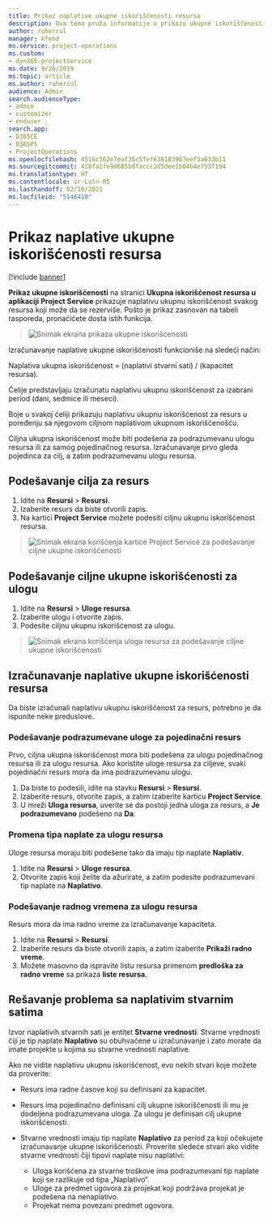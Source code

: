 ```yaml
---
title: Prikaz naplative ukupne iskorišćenosti resursa
description: Ova tema pruža informacije o prikazu ukupne iskorišćenosti resursa.
author: ruhercul
manager: kfend
ms.service: project-operations
ms.custom:
- dyn365-projectservice
ms.date: 9/26/2019
ms.topic: article
ms.author: ruhercul
audience: Admin
search.audienceType:
- admin
- customizer
- enduser
search.app:
- D365CE
- D365PS
- ProjectOperations
ms.openlocfilehash: 4516c562e7eaf35c5fef638183967eef5a033b11
ms.sourcegitcommit: 418fa1fe9d605b8faccc2d5dee1b04b4e753f194
ms.translationtype: HT
ms.contentlocale: sr-Latn-RS
ms.lasthandoff: 02/10/2021
ms.locfileid: "5146410"
---
```

# <a name="view-chargeable-utilization-for-resources"></a>Prikaz naplative ukupne iskorišćenosti resursa

[!include [banner](../includes/psa-now-project-operations.md)]
 
**Prikaz ukupne iskorišćenosti** na stranici **Ukupna iskorišćenost resursa u aplikaciji Project Service** prikazuje naplativu ukupnu iskorišćenost svakog resursa koji može da se rezerviše. Pošto je prikaz zasnovan na tabeli rasporeda, pronaćićete dosta istih funkcija.

> ![Snimak ekrana prikaza ukupne iskorišćenosti](media/FAQ-utilization-1.png)
 

Izračunavanje naplative ukupne iskorišćenosti funkcioniše na sledeći način:

   Naplativa ukupna iskorišćenost = (naplativi stvarni sati) / (kapacitet resursa).

Ćelije predstavljaju izračunatu naplativu ukupnu iskorišćenost za izabrani period (dani, sedmice ili meseci).

Boje u svakoj ćeliji prikazuju naplativu ukupnu iskorišćenost za resurs u poređenju sa njegovom ciljnom naplativom ukupnom iskorišćenošću. 

Ciljna ukupna iskorišćenost može biti podešena za podrazumevanu ulogu resursa ili za samog pojedinačnog resursa. Izračunavanje prvo gleda pojedinca za cilj, a zatim podrazumevanu ulogu resursa.

## <a name="set-target-on-a-resource"></a>Podešavanje cilja za resurs

1. Idite na **Resursi** \> **Resursi**. 
2. Izaberite resurs da biste otvorili zapis. 
3. Na kartici **Project Service** možete podesiti ciljnu ukupnu iskorišćenost resursa.

> ![Snimak ekrana korišćenja kartice Project Service za podešavanje ciljne ukupne iskorišćenosti](media/FAQ-utilization-2.png)
 
## <a name="set-target-utilization-on-a-role"></a>Podešavanje ciljne ukupne iskorišćenosti za ulogu

1. Idite na **Resursi** \> **Uloge resursa**. 
2. Izaberite ulogu i otvorite zapis. 
3. Podesite ciljnu ukupnu iskorišćenost za ulogu.

> ![Snimak ekrana korišćenja uloga resursa za podešavanje ciljne ukupne iskorišćenosti](media/FAQ-utilization-3.png)
 
## <a name="calculate-chargeable-utilization-for-a-resource"></a>Izračunavanje naplative ukupne iskorišćenosti resursa

Da biste izračunali naplativu ukupnu iskorišćenost za resurs, potrebno je da ispunite neke preduslove. 

### <a name="set-default-role-for-individual-resource"></a>Podešavanje podrazumevane uloge za pojedinačni resurs

Prvo, ciljna ukupna iskorišćenost mora biti podešena za ulogu pojedinačnog resursa ili za ulogu resursa. Ako koristite uloge resursa za ciljeve, svaki pojedinačni resurs mora da ima podrazumevanu ulogu. 

1. Da biste to podesili, idite na stavku **Resursi** \> **Resursi**. 
2. Izaberite resurs, otvorite zapis, a zatim izaberite karticu **Project Service**. 
3. U mreži **Uloga resursa**, uverite se da postoji jedna uloga za resurs, a **Je podrazumevano** podešeno na **Da**.
 
### <a name="change-billing-type-for-resource-role"></a>Promena tipa naplate za ulogu resursa

Uloge resursa moraju biti podešene tako da imaju tip naplate **Naplativ**. 

1. Idite na **Resursi** \> **Uloge resursa**. 
2. Otvorite zapis koji želite da ažurirate, a zatim podesite podrazumevani tip naplate na **Naplativo**.

### <a name="set-working-hours-for-resource-role"></a>Podešavanje radnog vremena za ulogu resursa
 
Resurs mora da ima radno vreme za izračunavanje kapaciteta. 

1. Idite na **Resursi** \> **Resursi**. 
2. Izaberite resurs da biste otvorili zapis, a zatim izaberite **Prikaži radno vreme**. 
3. Možete masovno da ispravite listu resursa primenom **predloška za radno vreme** sa prikaza **liste resursa**.

## <a name="troubleshooting-chargeable-actual-hours"></a>Rešavanje problema sa naplativim stvarnim satima

Izvor naplativih stvarnih sati je entitet **Stvarne vrednosti**. Stvarne vrednosti čiji je tip naplate **Naplativo** su obuhvaćene u izračunavanje i zato morate da imate projekte u kojima su stvarne vrednosti naplative.

Ako ne vidite naplativu ukupnu iskorišćenost, evo nekih stvari koje možete da proverite:

- Resurs ima radne časove koji su definisani za kapacitet.
- Resurs ima pojedinačno definisani cilj ukupne iskorišćenosti ili mu je dodeljena podrazumevana uloga. Za ulogu je definisan cilj ukupne iskorišćenosti.
- Stvarne vrednosti imaju tip naplate **Naplativo** za period za koji očekujete izračunavanje ukupne iskorišćenosti. Proverite sledeće stvari ako vidite stvarne vrednosti čiji tipovi naplate nisu naplativi:

  - Uloga korišćena za stvarne troškove ima podrazumevani tip naplate koji se razlikuje od tipa „Naplativo“.
  - Uloge za predmet ugovora za projekat koji podržava projekat je podešena na nenaplativo.
  - Projekat nema povezani predmet ugovora.

